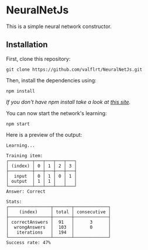 # NeuralNetJs

This is a simple neural network constructor.

## Installation

First, clone this repository:
```
git clone https://github.com/valflrt/NeuralNetJs.git
```

Then, install the dependencies using:
```
npm install
```
*If you don't have npm install take a look at [this site](https://docs.npmjs.com/downloading-and-installing-node-js-and-npm).*

You can now start the network's learning:
```
npm start
```

Here is a preview of the output:
```
Learning... 

Training item:
┌─────────┬───┬───┬───┬───┐
│ (index) │ 0 │ 1 │ 2 │ 3 │
├─────────┼───┼───┼───┼───┤
│  input  │ 0 │ 1 │ 0 │ 1 │
│ output  │ 1 │ 1 │   │   │
└─────────┴───┴───┴───┴───┘
Answer: Correct

Stats:
┌────────────────┬───────┬─────────────┐
│    (index)     │ total │ consecutive │
├────────────────┼───────┼─────────────┤
│ correctAnswers │  91   │      3      │
│  wrongAnswers  │  103  │      0      │
│   iterations   │  194  │             │
└────────────────┴───────┴─────────────┘
Success rate: 47%
```
